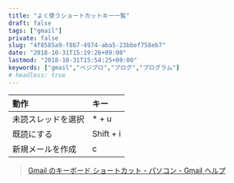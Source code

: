 ```yaml
---
title: "よく使うショートカットキー一覧"
draft: false
tags: ["gmail"]
private: false
slug: "4f8585a9-f8b7-4974-aba5-23bbef758eb7"
date: "2018-10-31T15:19:26+09:00"
lastmod: "2018-10-31T15:54:25+09:00"
keywords: ["gmail","ベジプロ","プログ","プログラム"]
# headless: true
---
```


|動作|キー|
|:--|:--|
|未読スレッドを選択|* + u|
|既読にする|Shift + i|
|新規メールを作成|c|


> [Gmail のキーボード ショートカット - パソコン - Gmail ヘルプ](https://support.google.com/mail/answer/6594?co=GENIE.Platform%3DDesktop&hl=ja)
